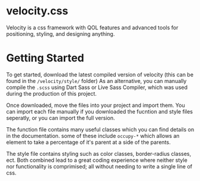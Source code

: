 # velocity.css
Velocity is a css framework with QOL features and advanced tools for positioning, styling, and designing anything.

# Getting Started
To get started, download the latest compiled version of velocity (this can be found in the `/velocity/style/` folder) As an alternative, you can manually compile the `.scss` using Dart Sass or Live Sass Compiler, which was used during the production of this project.

Once downloaded, move the files into your project and import them.
You can import each file manually if you downloaded the fucntion and
style files seperatly, or you can import the full version.

The function file contains many useful classes which you can find details on in the documentation. some of these include `occupy-*` which allows an element to take a percentage of it's parent at a side of the parents.

The style file contains styling such as color classes, border-radius classes, ect. Both combined lead to a great coding experience where neither style nor functionality is comprimised; all without needing to write a single line of css.